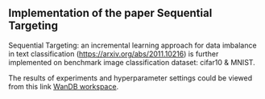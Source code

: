 ## Implementation of the paper Sequential Targeting
Sequential Targeting: an incremental learning approach for data imbalance in text classification (https://arxiv.org/abs/2011.10216) is further implemented on benchmark image classification dataset: cifar10 & MNIST.

The results of experiments and hyperparameter settings could be viewed from this link [WanDB workspace](https://app.wandb.ai/jeoni/CIFAR!0?workspace=user-jeoni).

